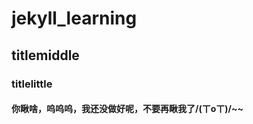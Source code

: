 <script type="text/javascript" color="0,0,255" opacity='0.7' zIndex="-2" count="99" src="https://git.hust.cc/canvas-nest.js/dist/canvas-nest.js"></script>
# jekyll_learning
## titlemiddle
### titlelittle
#### 你瞅啥，呜呜呜，我还没做好呢，不要再瞅我了/(ㄒoㄒ)/~~
